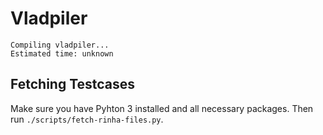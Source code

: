 # Vladpiler
```
Compiling vladpiler...
Estimated time: unknown
```

## Fetching Testcases
Make sure you have Pyhton 3 installed and all necessary packages. Then run
`./scripts/fetch-rinha-files.py`.

